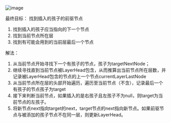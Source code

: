 ![image](https://cloud.githubusercontent.com/assets/2216750/23337497/d9a91aa8-fc2a-11e6-9d79-95903bb9b3c9.png)

最终目标： 找到插入的孩子的前驱节点

1. 找到插入的孩子应当指向的下一个节点
2. 找到当前节点所在层
3. 找到有可能会用到的当前层最后一个节点

解法：

1. 从当前节点开始寻找下一个有孩子的节点，孩子为targetNextNode；
2. 继续寻找直到当前节点被LayerHead包含，从而推算出当前节点所在层数，并记录被LayerHead包含的节点的上一个节点currentLayerLastNode
3. 从当前节点所在层的头部开始遍历，遍历至当前节点（不含），记录最后一个有孩子的节点孩子为target
4. 接下来判断当前节点，如果插入的是右孩子且左孩子不为null，则target为当前节点的左孩子。
5. 将新节点next指向target的next，target节点的next指向新节点。如果前驱节点与被添加的孩子节点不在同一层，则更新LayerHead。
